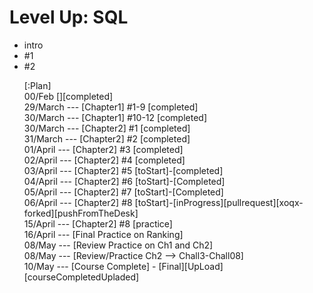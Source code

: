 <h1>Level Up: SQL</h1>

<ul>
    <li>intro</li>
    <li>#1 </li>
    <li>#2 </li>
</uk>

[:Plan]
<br /> 00/Feb [][completed]
<br /> 29/March --- [Chapter1] #1-9 [completed]
<br /> 30/March --- [Chapter1] #10-12 [completed]
<br /> 30/March --- [Chapter2] #1 [completed]
<br /> 31/March --- [Chapter2] #2 [completed]
<br /> 01/April --- [Chapter2] #3 [completed]
<br /> 02/April --- [Chapter2] #4 [completed]
<br /> 03/April --- [Chapter2] #5 [toStart]-[completed]
<br /> 04/April --- [Chapter2] #6 [toStart]-[Completed]
<br /> 05/April --- [Chapter2] #7 [toStart]-[Completed]
<br /> 06/April --- [Chapter2] #8 [toStart]-[inProgress][pullrequest][xoqx-forked][pushFromTheDesk]
<br /> 15/April --- [Chapter2] #8 [practice]
<br /> 16/April --- [Final Practice on Ranking]
<br /> 08/May --- [Review Practice on Ch1 and Ch2]
<br /> 08/May --- [Review/Practice Ch2 --> Chall3-Chall08]
<br /> 10/May --- [Course Complete] - [Final][UpLoad][courseCompletedUpladed]
